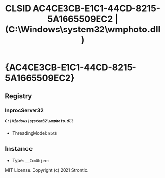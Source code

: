 ﻿---
title: "CLSID AC4CE3CB-E1C1-44CD-8215-5A1665509EC2 | (C:\\Windows\\system32\\wmphoto.dll)"
excerpt: What is COM-Object CLSID AC4CE3CB-E1C1-44CD-8215-5A1665509EC2?
---

# {AC4CE3CB-E1C1-44CD-8215-5A1665509EC2}


## Registry


### InprocServer32

##### `C:\Windows\system32\wmphoto.dll`
* ThreadingModel: `Both`

## Instance

* Type: `__ComObject`

MIT License. Copyright (c) 2021 Strontic.



